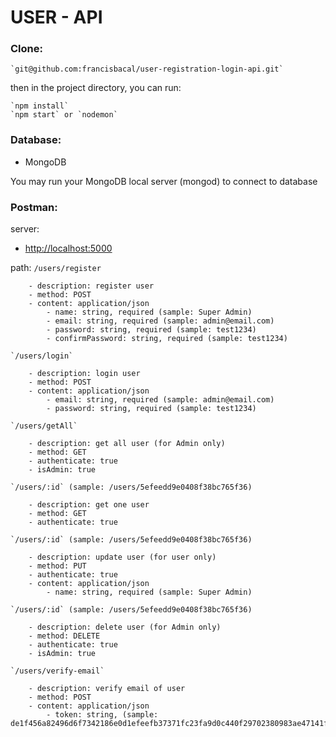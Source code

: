 # USER - API

### Clone:

    `git@github.com:francisbacal/user-registration-login-api.git`

then in the project directory, you can run:

    `npm install`
    `npm start` or `nodemon`



### Database:

- MongoDB

You may run your MongoDB local server (mongod) to connect to database


### Postman:

server:
  - [http://localhost:5000](http://localhost:5000)

path:
    `/users/register`

        - description: register user
        - method: POST
        - content: application/json
            - name: string, required (sample: Super Admin)
            - email: string, required (sample: admin@email.com)
            - password: string, required (sample: test1234)
            - confirmPassword: string, required (sample: test1234)

    `/users/login`

        - description: login user
        - method: POST
        - content: application/json
            - email: string, required (sample: admin@email.com)
            - password: string, required (sample: test1234)

    `/users/getAll`

        - description: get all user (for Admin only)
        - method: GET
        - authenticate: true
        - isAdmin: true

    `/users/:id` (sample: /users/5efeedd9e0408f38bc765f36)

        - description: get one user
        - method: GET
        - authenticate: true

    `/users/:id` (sample: /users/5efeedd9e0408f38bc765f36)

        - description: update user (for user only)
        - method: PUT
        - authenticate: true
        - content: application/json
            - name: string, required (sample: Super Admin)

    `/users/:id` (sample: /users/5efeedd9e0408f38bc765f36)

        - description: delete user (for Admin only)
        - method: DELETE
        - authenticate: true
        - isAdmin: true
    
    `/users/verify-email`

        - description: verify email of user
        - method: POST
        - content: application/json
            - token: string, (sample: de1f456a82496d6f7342186e0d1efeefb37371fc23fa9d0c440f29702380983ae47141f13898a92c)